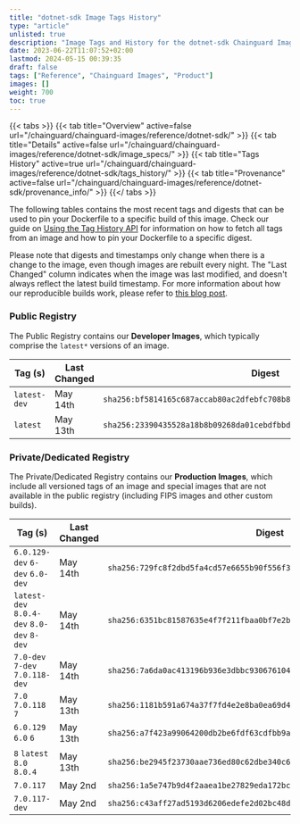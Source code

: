 ```yaml
---
title: "dotnet-sdk Image Tags History"
type: "article"
unlisted: true
description: "Image Tags and History for the dotnet-sdk Chainguard Image"
date: 2023-06-22T11:07:52+02:00
lastmod: 2024-05-15 00:39:35
draft: false
tags: ["Reference", "Chainguard Images", "Product"]
images: []
weight: 700
toc: true
---
```


{{< tabs >}}
{{< tab title="Overview" active=false url="/chainguard/chainguard-images/reference/dotnet-sdk/" >}}
{{< tab title="Details" active=false url="/chainguard/chainguard-images/reference/dotnet-sdk/image_specs/" >}}
{{< tab title="Tags History" active=true url="/chainguard/chainguard-images/reference/dotnet-sdk/tags_history/" >}}
{{< tab title="Provenance" active=false url="/chainguard/chainguard-images/reference/dotnet-sdk/provenance_info/" >}}
{{</ tabs >}}

The following tables contains the most recent tags and digests that can be used to pin your Dockerfile to a specific build of this image. Check our guide on [Using the Tag History API](/chainguard/chainguard-images/using-the-tag-history-api/) for information on how to fetch all tags from an image and how to pin your Dockerfile to a specific digest.

Please note that digests and timestamps only change when there is a change to the image, even though images are rebuilt every night. The "Last Changed" column indicates when the image was last modified, and doesn't always reflect the latest build timestamp. For more information about how our reproducible builds work, please refer to [this blog post](https://www.chainguard.dev/unchained/reproducing-chainguards-reproducible-image-builds).

### Public Registry
The Public Registry contains our **Developer Images**, which typically comprise the `latest*` versions of an image.

| Tag (s)       | Last Changed | Digest                                                                    |
|---------------|--------------|---------------------------------------------------------------------------|
|  `latest-dev` | May 14th     | `sha256:bf5814165c687accab80ac2dfebfc708b87dbaed5b6b2ff09d067f1c7b543218` |
|  `latest`     | May 13th     | `sha256:23390435528a18b8b09268da01cebdfbbd32e5bcad7043b440d3f20e3981e8fe` |


### Private/Dedicated Registry
The Private/Dedicated Registry contains our **Production Images**, which include all versioned tags of an image and special images that are not available in the public registry (including FIPS images and other custom builds).

| Tag (s)                                     | Last Changed | Digest                                                                    |
|---------------------------------------------|--------------|---------------------------------------------------------------------------|
|  `6.0.129-dev` `6-dev` `6.0-dev`            | May 14th     | `sha256:729fc8f2dbd5fa4cd57e6655b90f556f3a1c1d6a78a9576198bf598839712e86` |
|  `latest-dev` `8.0.4-dev` `8.0-dev` `8-dev` | May 14th     | `sha256:6351bc81587635e4f7f211fbaa0bf7e2bf5af7545ba0baa12b671d4952901d1a` |
|  `7.0-dev` `7-dev` `7.0.118-dev`            | May 14th     | `sha256:7a6da0ac413196b936e3dbbc9306761042071e9a8a0cb32bc7d317c10103afce` |
|  `7.0` `7.0.118` `7`                        | May 13th     | `sha256:1181b591a674a37f7fd4e2e8ba0ea69d4af943cda9441ceec091b9b13e701a94` |
|  `6.0.129` `6.0` `6`                        | May 13th     | `sha256:a7f423a99064200db2be6fdf63cdfbb9ad71d4b511a04fd78db550997be5e05a` |
|  `8` `latest` `8.0` `8.0.4`                 | May 13th     | `sha256:be2945f23730aae736ed80c62dbe340c6eea43efb1a3039b85742ef4da879ef2` |
|  `7.0.117`                                  | May 2nd      | `sha256:1a5e747b9d4f2aaea1be27829eda172bcca4c915bf294a18f220c3c9a11ab0bd` |
|  `7.0.117-dev`                              | May 2nd      | `sha256:c43aff27ad5193d6206edefe2d02bc48d478103c73be2ef20ee41eda64ac187a` |

